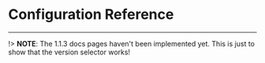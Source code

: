 # Configuration Reference

---

!> **NOTE**: The 1.1.3 docs pages haven't been implemented yet. This is just to show that the version selector works!
